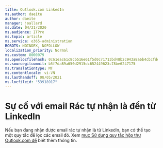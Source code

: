 ```yaml
---
title: Outlook.com LinkedIn
ms.author: daeite
author: daeite
manager: joallard
ms.date: 04/21/2020
ms.audience: ITPro
ms.topic: article
ms.service: o365-administration
ROBOTS: NOINDEX, NOFOLLOW
localization_priority: Normal
ms.custom: 8000079
ms.openlocfilehash: 0c61eac61c8cb516e61f5d0c71713bd48b2c943a8a6b4cbcfddafb81016b4780
ms.sourcegitcommit: b5f7da89a650d2915dc652449623c78be6247175
ms.translationtype: MT
ms.contentlocale: vi-VN
ms.lasthandoff: 08/05/2021
ms.locfileid: "53918917"
---
```

# <a name="issues-with-junk-email-claiming-to-be-from-linkedin"></a>Sự cố với email Rác tự nhận là đến từ LinkedIn

Nếu bạn đang nhận được email rác tự nhận là từ LinkedIn, bạn có thể tạo một quy tắc để lọc các email đó.
Xem [mục Sử dụng quy tắc hộp thư Outlook.com để](https://aka.ms/OutlookComInboxRules) biết thêm thông tin.


